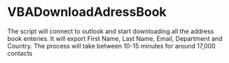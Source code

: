 # VBADownloadAdressBook
The script will connect to outlook and start downloading all the address book enteries.
It will export First Name, Last Name, Email, Department and Country.
The process will take between 10-15 minutes for around 17,000 contacts
